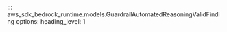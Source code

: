 ::: aws_sdk_bedrock_runtime.models.GuardrailAutomatedReasoningValidFinding
    options:
        heading_level: 1
